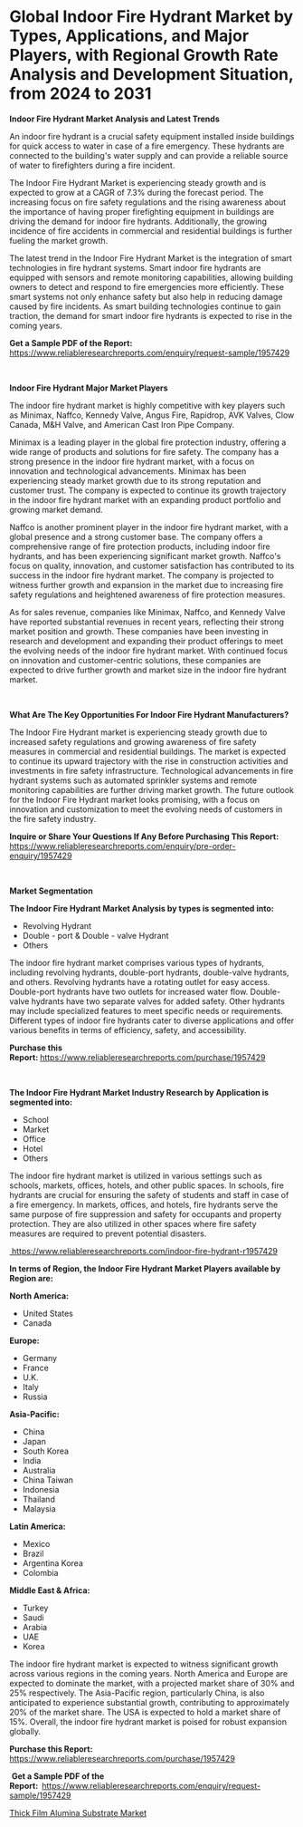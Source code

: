<p><h1>Global Indoor Fire Hydrant Market by Types, Applications, and Major Players, with Regional Growth Rate Analysis and Development Situation, from 2024 to 2031</h1></p><p><strong>Indoor Fire Hydrant Market Analysis and Latest Trends</strong></p>
<p><p>An indoor fire hydrant is a crucial safety equipment installed inside buildings for quick access to water in case of a fire emergency. These hydrants are connected to the building's water supply and can provide a reliable source of water to firefighters during a fire incident.</p><p>The Indoor Fire Hydrant Market is experiencing steady growth and is expected to grow at a CAGR of 7.3% during the forecast period. The increasing focus on fire safety regulations and the rising awareness about the importance of having proper firefighting equipment in buildings are driving the demand for indoor fire hydrants. Additionally, the growing incidence of fire accidents in commercial and residential buildings is further fueling the market growth.</p><p>The latest trend in the Indoor Fire Hydrant Market is the integration of smart technologies in fire hydrant systems. Smart indoor fire hydrants are equipped with sensors and remote monitoring capabilities, allowing building owners to detect and respond to fire emergencies more efficiently. These smart systems not only enhance safety but also help in reducing damage caused by fire incidents. As smart building technologies continue to gain traction, the demand for smart indoor fire hydrants is expected to rise in the coming years.</p></p>
<p><strong>Get a Sample PDF of the Report:&nbsp;</strong> <a href="https://www.reliableresearchreports.com/enquiry/request-sample/1957429">https://www.reliableresearchreports.com/enquiry/request-sample/1957429</a></p>
<p>&nbsp;</p>
<p><strong>Indoor Fire Hydrant Major Market Players</strong></p>
<p><p>The indoor fire hydrant market is highly competitive with key players such as Minimax, Naffco, Kennedy Valve, Angus Fire, Rapidrop, AVK Valves, Clow Canada, M&H Valve, and American Cast Iron Pipe Company. </p><p>Minimax is a leading player in the global fire protection industry, offering a wide range of products and solutions for fire safety. The company has a strong presence in the indoor fire hydrant market, with a focus on innovation and technological advancements. Minimax has been experiencing steady market growth due to its strong reputation and customer trust. The company is expected to continue its growth trajectory in the indoor fire hydrant market with an expanding product portfolio and growing market demand.</p><p>Naffco is another prominent player in the indoor fire hydrant market, with a global presence and a strong customer base. The company offers a comprehensive range of fire protection products, including indoor fire hydrants, and has been experiencing significant market growth. Naffco's focus on quality, innovation, and customer satisfaction has contributed to its success in the indoor fire hydrant market. The company is projected to witness further growth and expansion in the market due to increasing fire safety regulations and heightened awareness of fire protection measures.</p><p>As for sales revenue, companies like Minimax, Naffco, and Kennedy Valve have reported substantial revenues in recent years, reflecting their strong market position and growth. These companies have been investing in research and development and expanding their product offerings to meet the evolving needs of the indoor fire hydrant market. With continued focus on innovation and customer-centric solutions, these companies are expected to drive further growth and market size in the indoor fire hydrant market.</p></p>
<p>&nbsp;</p>
<p><strong>What Are The Key Opportunities For Indoor Fire Hydrant Manufacturers?</strong></p>
<p><p>The Indoor Fire Hydrant market is experiencing steady growth due to increased safety regulations and growing awareness of fire safety measures in commercial and residential buildings. The market is expected to continue its upward trajectory with the rise in construction activities and investments in fire safety infrastructure. Technological advancements in fire hydrant systems such as automated sprinkler systems and remote monitoring capabilities are further driving market growth. The future outlook for the Indoor Fire Hydrant market looks promising, with a focus on innovation and customization to meet the evolving needs of customers in the fire safety industry.</p></p>
<p><strong>Inquire or Share Your Questions If Any Before Purchasing This Report:</strong> <a href="https://www.reliableresearchreports.com/enquiry/pre-order-enquiry/1957429">https://www.reliableresearchreports.com/enquiry/pre-order-enquiry/1957429</a></p>
<p>&nbsp;</p>
<p><strong>Market Segmentation</strong></p>
<p><strong>The Indoor Fire Hydrant Market Analysis by types is segmented into:</strong></p>
<p><ul><li>Revolving Hydrant</li><li>Double - port & Double - valve Hydrant</li><li>Others</li></ul></p>
<p><p>The indoor fire hydrant market comprises various types of hydrants, including revolving hydrants, double-port hydrants, double-valve hydrants, and others. Revolving hydrants have a rotating outlet for easy access. Double-port hydrants have two outlets for increased water flow. Double-valve hydrants have two separate valves for added safety. Other hydrants may include specialized features to meet specific needs or requirements. Different types of indoor fire hydrants cater to diverse applications and offer various benefits in terms of efficiency, safety, and accessibility.</p></p>
<p><strong>Purchase this Report:&nbsp;</strong><a href="https://www.reliableresearchreports.com/purchase/1957429">https://www.reliableresearchreports.com/purchase/1957429</a></p>
<p>&nbsp;</p>
<p><strong>The Indoor Fire Hydrant Market Industry Research by Application is segmented into:</strong></p>
<p><ul><li>School</li><li>Market</li><li>Office</li><li>Hotel</li><li>Others</li></ul></p>
<p><p>The indoor fire hydrant market is utilized in various settings such as schools, markets, offices, hotels, and other public spaces. In schools, fire hydrants are crucial for ensuring the safety of students and staff in case of a fire emergency. In markets, offices, and hotels, fire hydrants serve the same purpose of fire suppression and safety for occupants and property protection. They are also utilized in other spaces where fire safety measures are required to prevent potential disasters.</p></p>
<p><a href="https://www.reliableresearchreports.com/indoor-fire-hydrant-r1957429">&nbsp;https://www.reliableresearchreports.com/indoor-fire-hydrant-r1957429</a></p>
<p><strong>In terms of Region, the Indoor Fire Hydrant Market Players available by Region are:</strong></p>
<p>
    <p> <strong> North America: </strong>
        <ul>
            <li>United States</li>
            <li>Canada</li>
        </ul>
        </p> 
    <p> <strong> Europe: </strong>
        <ul>
            <li>Germany</li>
            <li>France</li>
            <li>U.K.</li>
            <li>Italy</li>
            <li>Russia</li>
        </ul>
        </p> 
    <p> <strong> Asia-Pacific: </strong>
        <ul>
            <li>China</li>
            <li>Japan</li>
            <li>South Korea</li>
            <li>India</li>
            <li>Australia</li>
            <li>China Taiwan</li>
            <li>Indonesia</li>
            <li>Thailand</li>
            <li>Malaysia</li>
        </ul>
        </p> 
    <p> <strong> Latin America: </strong>
        <ul>
            <li>Mexico</li>
            <li>Brazil</li>
            <li>Argentina Korea</li>
            <li>Colombia</li>
        </ul>
        </p> 
    <p> <strong> Middle East & Africa: </strong>
        <ul>
            <li>Turkey</li>
            <li>Saudi</li>
            <li>Arabia</li>
            <li>UAE</li>
            <li>Korea</li>
        </ul>
    </p>
    </p>
<p><p>The indoor fire hydrant market is expected to witness significant growth across various regions in the coming years. North America and Europe are expected to dominate the market, with a projected market share of 30% and 25% respectively. The Asia-Pacific region, particularly China, is also anticipated to experience substantial growth, contributing to approximately 20% of the market share. The USA is expected to hold a market share of 15%. Overall, the indoor fire hydrant market is poised for robust expansion globally.</p></p>
<p><strong>Purchase this Report: </strong><a href="https://www.reliableresearchreports.com/purchase/1957429">https://www.reliableresearchreports.com/purchase/1957429</a></p>
<p>&nbsp;<strong>Get a Sample PDF of the Report:&nbsp;&nbsp;</strong><a href="https://www.reliableresearchreports.com/enquiry/request-sample/1957429">https://www.reliableresearchreports.com/enquiry/request-sample/1957429</a></p>
<p><strong></strong></p>
<p><p><a href="https://woozy-pyroraptor-a1f.notion.site/Thick-Film-Alumina-Substrate-Market-Size-and-Market-Trends-Complete-Industry-Overview-2024-to-2031-9707befa45fb4cd1ba0f0ad893c4ffe4">Thick Film Alumina Substrate Market</a></p></p>